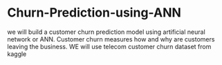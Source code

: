 # Churn-Prediction-using-ANN

we will build a customer churn prediction model using artificial neural network or ANN. Customer churn measures how and why are customers leaving the business. WE will use telecom customer churn dataset from kaggle
